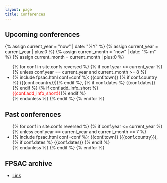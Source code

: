 ```yaml
---
layout: page
title: Conferences
---
```


## Upcoming conferences

{% assign current_year  = "now" | date: "%Y" %}
{% assign current_year  = current_year  | plus:0 %}
{% assign current_month = "now" | date: "%-m" %}
{% assign current_month = current_month | plus:0 %}

<ul>
  {% for conf in site.confs reversed %}
    {% if conf.year >= current_year %}
      {% unless conf.year == current_year and current_month >= 8 %}
          <li>{% include fpsac.html conf=conf %}: {{conf.town}} {% if conf.country %} ({{conf.country}}){% endif %},
            {% if conf.dates %} {{conf.dates}} {% endif %}
            {% if conf.add_info_short %}<br><span style="color:red">{{conf.add_info_short}}</span>{% endif %}
          </li>
      {% endunless %}
    {% endif %}
  {% endfor %}
</ul>

## Past conferences

<ul>
  {% for conf in site.confs reversed %}
    {% if conf.year <= current_year %}
      {% unless conf.year == current_year and current_month <= 7 %}
          <li>{% include fpsac.html conf=conf %}:
            {{conf.town}} ({{conf.country}}),
            {% if conf.dates %} {{conf.dates}} {% endif %}
          </li>
      {% endunless %}
    {% endif %}
  {% endfor %}
</ul>

## FPSAC archive

<ul>
  <li> <a href="https://fpsac-archive.github.io/">Link</a> </li>
</ul>